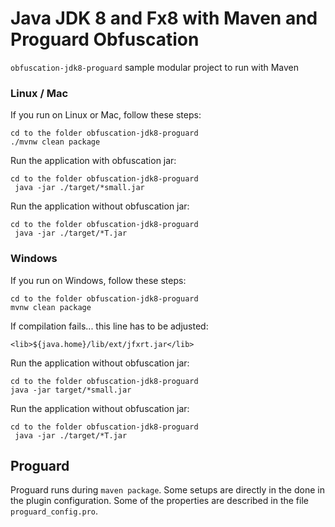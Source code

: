 # Java JDK 8 and Fx8 with Maven and Proguard Obfuscation


`obfuscation-jdk8-proguard` sample modular project to run with Maven

### Linux / Mac

If you run on Linux or Mac, follow these steps:

    cd to the folder obfuscation-jdk8-proguard
    ./mvnw clean package

Run the application with obfuscation jar:

    cd to the folder obfuscation-jdk8-proguard
     java -jar ./target/*small.jar

Run the application without obfuscation jar:

    cd to the folder obfuscation-jdk8-proguard
     java -jar ./target/*T.jar

### Windows

If you run on Windows, follow these steps:

    cd to the folder obfuscation-jdk8-proguard
    mvnw clean package

If compilation fails... this line has to be adjusted:
```
<lib>${java.home}/lib/ext/jfxrt.jar</lib>
```

Run the application without obfuscation jar:

    cd to the folder obfuscation-jdk8-proguard
    java -jar target/*small.jar

Run the application without obfuscation jar:

    cd to the folder obfuscation-jdk8-proguard
     java -jar ./target/*T.jar

## Proguard

Proguard runs during `maven package`. Some setups are directly in the
done in the plugin configuration. Some of the properties are
described in the file `proguard_config.pro`.

